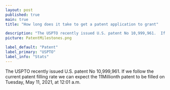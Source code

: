 ```yaml
---
layout: post
published: true
main: true
title: "How long does it take to get a patent application to grant"

description: "The USPTO recently issued U.S. patent No 10,999,961.  If we follow the current patent filling rate we can expect the 11Millionth patent to be filled on Tuesday, May 11, 2021, at 12:01 a.m."
picture: PatentMilestones.png

label_default: "Patent" 
label_primary: "USPTO"
label_info: "Stats"
---
```

<!-- Main Container -->
The USPTO recently issued U.S. patent No 10,999,961.  If we follow the current patent filling rate we can expect the 11Millionth patent to be filled on Tuesday, May 11, 2021, at 12:01 a.m.


<!--End Main Container -->
